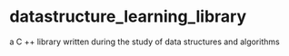# datastructure_learning_library
a C ++ library written during the study of data structures and algorithms
